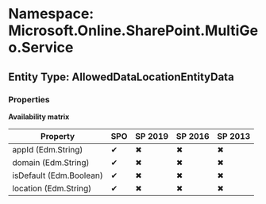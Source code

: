 # Namespace: Microsoft.Online.SharePoint.MultiGeo.Service
## Entity Type: AllowedDataLocationEntityData

### Properties

**Availability matrix**

Property | SPO | SP 2019 | SP 2016 | SP 2013
----------|-----|---------|---------|--------
appId (Edm.String) | ✔ | ✖ | ✖ | ✖
domain (Edm.String) | ✔ | ✖ | ✖ | ✖
isDefault (Edm.Boolean) | ✔ | ✖ | ✖ | ✖
location (Edm.String) | ✔ | ✖ | ✖ | ✖

